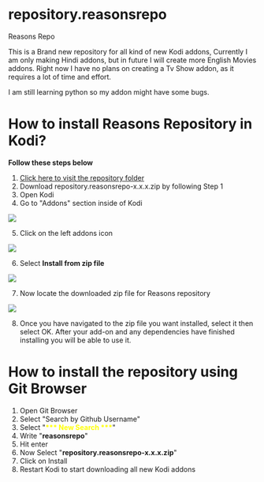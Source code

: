 # repository.reasonsrepo
Reasons Repo

This is a Brand new repository for all kind of new Kodi addons,
Currently I am only making Hindi addons, but in future I will create more English Movies addons.
Right now I have no plans on creating a Tv Show addon, as it requires a lot of time and effort.

I am still learning python so my addon might have some bugs.

# How to install Reasons Repository in Kodi?
<b>Follow these steps below</b>

1. <a href="https://github.com/reasonsrepo/repository.reasonsrepo/tree/master/zips/repository.reasonsrepo">Click here to visit the repository folder</a>
2. Download repository.reasonsrepo-x.x.x.zip by following Step 1
3. Open Kodi
4. Go to "Addons" section inside of Kodi
<img src="https://bestforkodi.com/wp-content/uploads/2017/02/6-2.jpg">

5. Click on the left addons icon

<img src="https://bestforkodi.com/wp-content/uploads/2017/02/7-2.jpg">

6. Select <b>Install from zip file</b>

<img src="https://kodi.wiki/images/thumb/8/8c/Addon_install_from_zip.png/500px-Addon_install_from_zip.png">

7. Now locate the downloaded zip file for Reasons repository
<img src="https://kodi.wiki/images/thumb/8/83/Addon_install_from_zip_3.png/500px-Addon_install_from_zip_3.png">

8.  Once you have navigated to the zip file you want installed, select it then select OK. After your add-on and any dependencies have finished installing you will be able to use it.

# How to install the repository using Git Browser
1. Open Git Browser
2. Select "Search by Github Username"
3. Select "<b style="color:yellow;">*** New Search ***</b>"
4. Write "<b>reasonsrepo</b>"
5. Hit enter
6. Now Select "<b>repository.reasonsrepo-x.x.x.zip</b>"
7. Click on Install
8. Restart Kodi to start downloading all new Kodi addons
